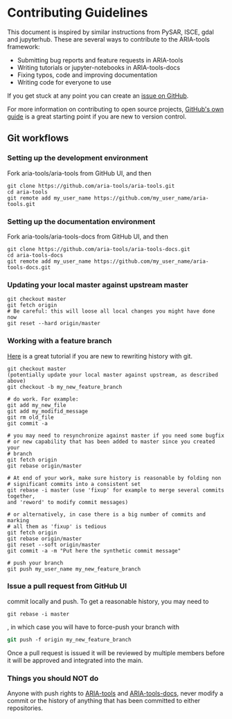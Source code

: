 # Contributing Guidelines #

This document is inspired by similar instructions from PySAR, ISCE, gdal and jupyterhub.
These are several ways to contribute to the ARIA-tools framework:

*   Submitting bug reports and feature requests in ARIA-tools
*   Writing tutorials or jupyter-notebooks in ARIA-tools-docs
*   Fixing typos, code and improving documentation
*   Writing code for everyone to use

If you get stuck at any point you can create an [issue on GitHub](https://github.com/aria-tools/aria-tools/issues).

For more information on contributing to open source projects, [GitHub's own guide](https://guides.github.com/activities/contributing-to-open-source/)
is a great starting point if you are new to version control.

## Git workflows ##

### Setting up the development environment ###

Fork aria-tools/aria-tools from GitHub UI, and then

```
git clone https://github.com/aria-tools/aria-tools.git
cd aria-tools
git remote add my_user_name https://github.com/my_user_name/aria-tools.git
```

### Setting up the documentation environment ###

Fork aria-tools/aria-tools-docs from GitHub UI, and then

```
git clone https://github.com/aria-tools/aria-tools-docs.git
cd aria-tools-docs
git remote add my_user_name https://github.com/my_user_name/aria-tools-docs.git
```

### Updating your local master against upstream master ###

```
git checkout master
git fetch origin
# Be careful: this will loose all local changes you might have done now
git reset --hard origin/master
```

### Working with a feature branch ###

[Here](https://thoughtbot.com/blog/git-interactive-rebase-squash-amend-rewriting-history) is a great tutorial if you are new to rewriting history with git.

```
git checkout master
(potentially update your local master against upstream, as described above)
git checkout -b my_new_feature_branch

# do work. For example:
git add my_new_file
git add my_modifid_message
git rm old_file
git commit -a

# you may need to resynchronize against master if you need some bugfix
# or new capability that has been added to master since you created your
# branch
git fetch origin
git rebase origin/master

# At end of your work, make sure history is reasonable by folding non
# significant commits into a consistent set
git rebase -i master (use 'fixup' for example to merge several commits together,
and 'reword' to modify commit messages)

# or alternatively, in case there is a big number of commits and marking
# all them as 'fixup' is tedious
git fetch origin
git rebase origin/master
git reset --soft origin/master
git commit -a -m "Put here the synthetic commit message"

# push your branch
git push my_user_name my_new_feature_branch
```

### Issue a pull request from GitHub UI ###
commit locally and push. To get a reasonable history, you may need to

```
git rebase -i master
```

, in which case you will have to force-push your branch with

```.tcsh
git push -f origin my_new_feature_branch
```

Once a pull request is issued it will be reviewed by multiple members before it will be approved and integrated into the main.

### Things you should **NOT** do ###
Anyone with push rights to [ARIA-tools](https://github.com/aria-tools/ARIA-tools) and [ARIA-tools-docs](https://github.com/aria-tools/ARIA-tools-docs), never modify a commit or the history of anything that has been committed to either repositories.
